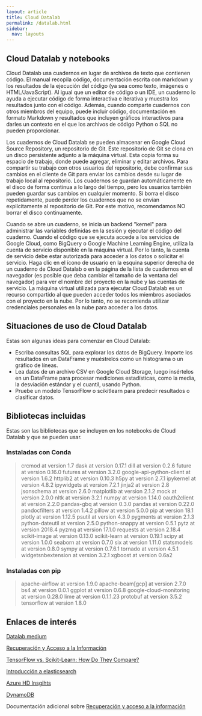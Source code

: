 ```yaml
---
layout: article
title: Cloud Datalab
permalink: /datalab.html
sidebar:
  nav: layouts
---
```


## Cloud Datalab y notebooks

Cloud Datalab usa cuadernos en lugar de archivos de texto que contienen código. El manual recopila código,  documentación escrita con markdown y los resultados de la ejecución del código (ya sea como texto, imágenes o HTML/JavaScript). Al igual que un editor de código o un IDE, un cuaderno lo ayuda a ejecutar código de forma interactiva e iterativa y muestra los resultados junto con el código. Además, cuando comparte cuadernos con otros miembros del equipo, puede incluir código, documentación en formato Markdown y resultados que incluyen gráficos interactivos para darles un contexto en el  que los archivos de código  Python o SQL no pueden proporcionar. 

Los cuadernos de Cloud Datalab se pueden almacenar en Google Cloud Source Repository, un repositorio de Git. Este repositorio de Git se clona en un disco persistente adjunto a la máquina virtual. Esta copia forma su espacio de trabajo, donde puede agregar, eliminar y editar archivos. Para compartir su trabajo con otros usuarios del repositorio, debe confirmar sus cambios en el cliente de Git para enviar los cambios desde su lugar de trabajo local al repositorio. Los cuadernos se guardan automáticamente en el disco de forma continua a lo largo del tiempo, pero los usuarios también pueden guardar sus cambios en cualquier momento. Si borra el disco repetidamente, puede perder los cuadernos que no se envían explícitamente al repositorio de Git. Por este motivo, recomendamos NO borrar el disco continuamente.

Cuando se abre un cuaderno, se inicia un  backend "kernel" para administrar las variables definidas en la sesión y ejecutar el código del cuaderno. Cuando el código que se ejecuta accede a los servicios de Google Cloud, como BigQuery o Google Machine Learning Engine, utiliza la cuenta de servicio disponible en la máquina virtual. Por lo tanto, la cuenta de servicio debe estar autorizada para acceder a los datos o solicitar el servicio. Haga clic en el ícono de usuario en la esquina superior derecha de un cuaderno de Cloud Datalab o en la página de la lista de cuadernos en el navegador (es posible que deba cambiar el tamaño de la ventana del navegador) para ver el nombre del proyecto en la nube y las cuentas de servicio. La máquina virtual utilizada para ejecutar Cloud Datalab es un recurso compartido al que pueden acceder todos los miembros asociados con el proyecto en la nube. Por lo tanto, no se recomienda utilizar credenciales personales en la nube para acceder a los datos.

## Situaciones de uso de Cloud Datalab

Estas son algunas ideas para comenzar en Cloud Datalab:

- Escriba consultas  SQL para explorar los datos de BigQuery. Importe los resultados en un DataFrame y muéstrelos como un histograma o un gráfico de líneas.
- Lea datos de un archivo CSV en Google Cloud Storage, luego insértelos en un DataFrame para procesar mediciones estadísticas, como la media, la desviación estándar y el cuantil, usando Python.
- Pruebe un modelo TensorFlow o scikitlearn para predecir resultados o clasificar datos.

## Bibliotecas incluidas

Estas son las bibliotecas que se incluyen en los notebooks de Cloud Datalab y que se pueden usar.

### Instaladas con Conda

>crcmod at version 1.7 
>dask at version 0.17.1
>dill at version 0.2.6
>future at version 0.16.0
>futures at version 3.2.0
>google-api-python-client at version 1.6.2
>httplib2 at version 0.10.3
>h5py at version 2.7.1
>ipykernel at version 4.8.2
>ipywidgets at version 7.2.1
>jinja2 at version 2.8
>jsonschema at version 2.6.0
>matplotlib at version 2.1.2
>mock at version 2.0.0
>nltk at version 3.2.1
>numpy at version 1.14.0
>oauth2client at version 2.2.0
>pandas-gbq at version 0.3.0
>pandas at version 0.22.0
>pandocfilters at version 1.4.2
>pillow at version 5.0.0
>pip at version 18.1
>plotly at version 1.12.5
>psutil at version 4.3.0
>pygments at version 2.1.3
>python-dateutil at version 2.5.0
>python-snappy at version 0.5.1
>pytz at version 2018.4
>pyzmq at version 17.1.0
>requests at version 2.18.4
>scikit-image at version 0.13.0
>scikit-learn at version 0.19.1
>scipy at version 1.0.0
>seaborn at version 0.7.0
>six at version 1.11.0
>statsmodels at version 0.8.0
>sympy at version 0.7.6.1
>tornado at version 4.5.1
>widgetsnbextension at version 3.2.1
>xgboost at version 0.6a2

### Instaladas con pip

>apache-airflow at version 1.9.0
>apache-beam[gcp] at version 2.7.0
>bs4 at version 0.0.1
>ggplot at version 0.6.8
>google-cloud-monitoring at version 0.28.0
>lime at version 0.1.1.23
>protobuf at version 3.5.2
>tensorflow at version 1.8.0

## Enlaces de interés

[Datalab medium](https://medium.com/google-cloud/tagged/datalab)

[Recuperación y Acceso a la Información](https://recuperacionaccesoinfo.es/)

[TensorFlow vs. Scikit-Learn: How Do They Compare?](https://analytics-proxy.springboard.com/blog/data-science/scikit-learn-vs-tensorflow/)

[Introducción a elasticsearch](https://recuperacionaccesoinfo.es/els.html)

[Azure HD Insgihts](https://recuperacionaccesoinfo.es/azure.html)

[DynamoDB](https://recuperacionaccesoinfo.es/els.html)

Documentación adicional sobre [Recuperación y acceso a la información](https://www.recuperacion-acceso-informacion.es/)
